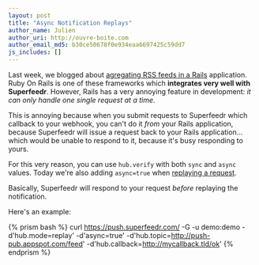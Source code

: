 ```yaml
---
layout: post
title: "Async Notification Replays"
author_name: Julien
author_uri: http://ouvre-boite.com
author_email_md5: b30ce50678f0e934eaa6697425c59dd7
js_includes: []
---
```


Last week, we blogged about [agregating RSS feeds in a Rails](http://blog.superfeedr.com/consuming-rss-feeds-rails/) application. Ruby On Rails is one of these frameworks which **integrates very well with Superfeedr**. However, Rails has a very annoying feature in development: *it can only handle one single request at a time*.

This is annoying because when you submit requests to Superfeedr which callback to your webhook, you can't do it *from* your Rails application, because Superfeedr will issue a request back to your Rails application... which would be unable to respond to it, because it's busy responding to yours.

For this very reason, you can use `hub.verify` with both `sync` and `async` values. Today we're also adding `async=true` when [replaying a request](http://blog.superfeedr.com/replaying-notifications/).

Basically, Superfeedr will respond to your request *before* replaying the notification. 

Here's an example:

{% prism bash %}
curl https://push.superfeedr.com/ 
  -G 
  -u demo:demo 
  -d'hub.mode=replay' 
  -d'async=true' 
  -d'hub.topic=http://push-pub.appspot.com/feed' 
  -d'hub.callback=http://mycallback.tld/ok'
{% endprism %}

